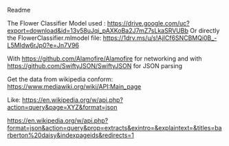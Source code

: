 Readme

The Flower Classifier Model used : https://drive.google.com/uc?export=download&id=13v58uJqi_pAXKoBa2J7mZ7sLkaSRVUBb
Or directly the FlowerClassifier.mlmodel file: https://1drv.ms/u/s!AjICf6SNCBMQi0B_-L5MIdw6rJp0?e=Jn7V96


With https://github.com/Alamofire/Alamofire for networking and 
with https://github.com/SwiftyJSON/SwiftyJSON for JSON parsing

Get the data from wikipedia conform: https://www.mediawiki.org/wiki/API:Main_page  

Like: 
https://en.wikipedia.org/w/api.php?action=query&page=XYZ&format=json

https://en.wikipedia.org/w/api.php?format=json&action=query&prop=extracts&exintro=&explaintext=&titles=barberton%20daisy&indexpageids&redirects=1
